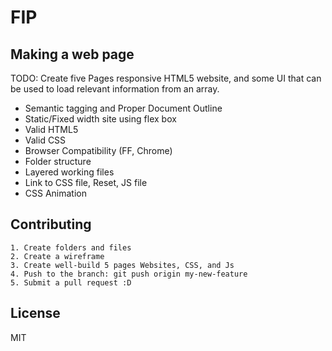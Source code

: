 # FIP

## Making a web page
TODO: Create five Pages responsive HTML5 website, and some UI that can be used to load relevant information from an array.

- Semantic tagging and Proper Document Outline
- Static/Fixed width site using flex box
- Valid HTML5
- Valid CSS
- Browser Compatibility (FF, Chrome)
- Folder structure
- Layered working files
- Link to CSS file, Reset, JS file
- CSS Animation

## Contributing

    1. Create folders and files
    2. Create a wireframe
    3. Create well-build 5 pages Websites, CSS, and Js
    4. Push to the branch: git push origin my-new-feature
    5. Submit a pull request :D

## License
MIT
